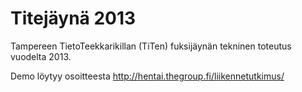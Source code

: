 Titejäynä 2013
=============
Tampereen TietoTeekkarikillan (TiTen) fuksijäynän tekninen toteutus vuodelta 2013.

Demo löytyy osoitteesta http://hentai.thegroup.fi/liikennetutkimus/
